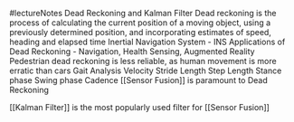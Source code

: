 #lectureNotes 
Dead Reckoning and Kalman Filter
Dead reckoning is the process of calculating the current position of a moving object, using a previously determined position, and incorporating estimates of speed, heading and elapsed time
Inertial Navigation System - INS
Applications of Dead Reckoning - Navigation, Health Sensing, Augmented Reality
Pedestrian dead reckoning is less reliable, as human movement is more erratic than cars
Gait Analysis
	Velocity
	Stride Length
	Step Length
	Stance phase
	Swing phase
	Cadence
[[Sensor Fusion]] is paramount to Dead Reckoning

[[Kalman Filter]] is the most popularly used filter for [[Sensor Fusion]]